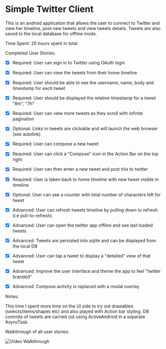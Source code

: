 Simple Twitter Client
=====================

This is an android application that allows the user to connect to Twitter and view her timeline, post new tweets and view tweets details. Tweets are also saved to the local database for offline mode.

Time Spent: 20 hours spent in total

Completed User Stories:


* [x] Required: User can sign in to Twitter using OAuth login
* [x] Required: User can view the tweets from their home timeline
* [x] Required: User should be able to see the username, name, body and timestamp for each tweet
* [x] Required: User should be displayed the relative timestamp for a tweet "8m", "7h"
* [x] Required: User can view more tweets as they scroll with infinite pagination
* [x] Optional: Links in tweets are clickable and will launch the web browser (see autolink)
* [x] Required: User can compose a new tweet
* [x] Required: User can click a “Compose” icon in the Action Bar on the top right
* [x] Required: User can then enter a new tweet and post this to twitter
* [x] Required: User is taken back to home timeline with new tweet visible in timeline
* [x] Optional: User can see a counter with total number of characters left for tweet

* [x] Advanced: User can refresh tweets timeline by pulling down to refresh (i.e pull-to-refresh)
* [x] Advanced: User can open the twitter app offline and see last loaded tweets
* [x] Advanced: Tweets are persisted into sqlite and can be displayed from the local DB
* [x] Advanced: User can tap a tweet to display a "detailed" view of that tweet
* [x] Advanced: Improve the user interface and theme the app to feel "twitter branded"
* [x] Advanced: Compose activity is replaced with a modal overlay

Notes:

This time I spent more time on the UI side to try out drawables (selects/items/shapes etc) and also played with Action bar styling.
DB commits of tweets are carried out using ActiveAndroid in a separate AsyncTask.

Walkthrough of all user stories:

![Video Walkthrough](anim_twittering2_demo.gif)